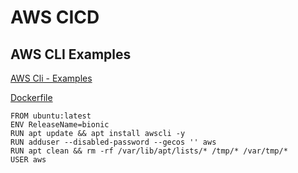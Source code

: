 # AWS CICD

## AWS CLI Examples
[AWS Cli - Examples](https://github.com/aws/aws-cli/tree/develop/awscli/examples)



[Dockerfile](https://github.com/mission-io/DevOps/blob/dev/cloud/aws/Dockerfile)

    FROM ubuntu:latest
    ENV ReleaseName=bionic
    RUN apt update && apt install awscli -y
    RUN adduser --disabled-password --gecos '' aws
    RUN apt clean && rm -rf /var/lib/apt/lists/* /tmp/* /var/tmp/*
    USER aws
